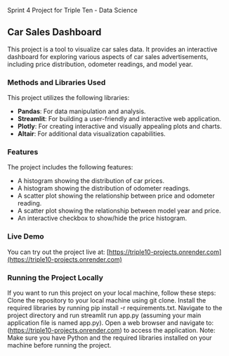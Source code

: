 Sprint 4 Project for Triple Ten - Data Science

## Car Sales Dashboard
This project is a tool to visualize car sales data. It provides an interactive dashboard for exploring various aspects of car sales advertisements, including price distribution, odometer readings, and model year.

### Methods and Libraries Used
This project utilizes the following libraries:
- **Pandas**: For data manipulation and analysis.
- **Streamlit**: For building a user-friendly and interactive web application.
- **Plotly**: For creating interactive and visually appealing plots and charts.
- **Altair**: For additional data visualization capabilities.

### Features
The project includes the following features:
- A histogram showing the distribution of car prices.
- A histogram showing the distribution of odometer readings.
- A scatter plot showing the relationship between price and odometer reading.
- A scatter plot showing the relationship between model year and price.
- An interactive checkbox to show/hide the price histogram.

### Live Demo
You can try out the project live at: [https://triple10-projects.onrender.com](https://triple10-projects.onrender.com)

### Running the Project Locally
If you want to run this project on your local machine, follow these steps:
Clone the repository to your local machine using git clone.
Install the required libraries by running pip install -r requirements.txt.
Navigate to the project directory and run streamlit run app.py (assuming your main application file is named app.py).
Open a web browser and navigate to: (https://triple10-projects.onrender.com) to access the application.
Note: Make sure you have Python and the required libraries installed on your machine before running the project.
